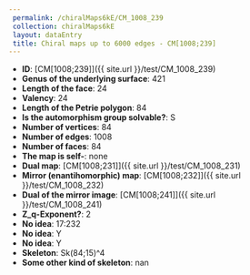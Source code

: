 ```yaml
--- 
 permalink: /chiralMaps6kE/CM_1008_239 
 collection: chiralMaps6kE
 layout: dataEntry
 title: Chiral maps up to 6000 edges - CM[1008;239]
---
```


- **ID**: [CM[1008;239]]({{ site.url }}/test/CM_1008_239)
- **Genus of the underlying surface**: 421
- **Length of the face**: 24
- **Valency**: 24
- **Length of the Petrie polygon**: 84
- **Is the automorphism group solvable?**: S
- **Number of vertices**: 84
- **Number of edges**: 1008
- **Number of faces**: 84
- **The map is self-**: none
- **Dual map**: [CM[1008;231]]({{ site.url }}/test/CM_1008_231)
- **Mirror (enantihomorphic) map**: [CM[1008;232]]({{ site.url }}/test/CM_1008_232)
- **Dual of the mirror image**: [CM[1008;241]]({{ site.url }}/test/CM_1008_241)
- **Z_q-Exponent?**: 2
- **No idea**:  17:232
- **No idea**: Y
- **No idea**: Y
- **Skeleton**: Sk(84;15)^4
- **Some other kind of skeleton**: nan
